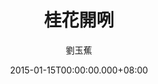 ---
issue: 105
title: 桂花開咧
author: 劉玉蕉
language: 大埔
date: 2015-01-15T00:00:00.000+08:00
topic: 懷想
difficulty: 2
wikidata: Q98095932
wikidata_link: https://www.wikidata.org/wiki/Q98095932
---